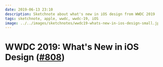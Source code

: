 ```yaml
---
date: 2019-06-13 23:10
description: Sketchnote about what's new in iOS design from WWDC 2019
tags: sketchnote, apple, wwdc, wwdc-19, iOS
image: ../../images/sketchnotes/wwdc19-whats-new-in-ios-design-small.jpg
---
```


# WWDC 2019: What's New in iOS Design ([#808](developer.apple.com/wwdc19/808))
